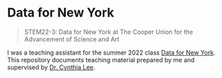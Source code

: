 # Data for New York
> STEM22-3: Data for New York at The Cooper Union for the Advancement of Science and Art

I was a teaching assistant for the summer 2022 class [Data for New York](https://cooper.edu/engineering/courses/summer-stem/stem22-3). This repository documents teaching material prepared by me and supervised by [Dr. Cynthia Lee](https://www.linkedin.com/in/cynthia-lee-54690553/). 
